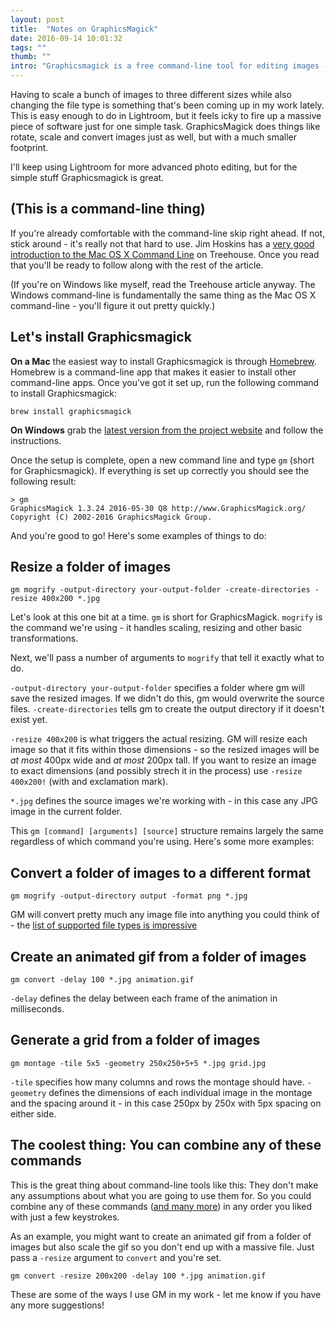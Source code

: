 ```yaml
---
layout: post
title:  "Notes on GraphicsMagick"
date: 2016-09-14 10:01:32
tags: ""
thumb: ""
intro: "Graphicsmagick is a free command-line tool for editing images - It's great for making simple changes to a whole bunch of images at once."
---
```


Having to scale a bunch of images to three different sizes while also changing the file type is something that's been coming up in my work lately. This is easy enough to do in Lightroom, but it feels icky to fire up a massive piece of software just for one simple task. GraphicsMagick does things like rotate, scale and convert images just as well, but with a much smaller footprint.

I'll keep using Lightroom for more advanced photo editing, but for the simple stuff Graphicsmagick is great.


## (This is a command-line thing)
If you're already comfortable with the command-line skip right ahead. If not, stick around - it's really not that hard to use. Jim Hoskins has a [very good introduction to the Mac OS X Command Line](http://blog.teamtreehouse.com/introduction-to-the-mac-os-x-command-line) on Treehouse. Once you read that you'll be ready to follow along with the rest of the article.

(If you're on Windows like myself, read the Treehouse article anyway. The Windows command-line is fundamentally the same thing as the Mac OS X command-line - you'll figure it out pretty quickly.)

## Let's install Graphicsmagick

**On a Mac** the easiest way to install Graphicsmagick is through [Homebrew](http://brew.sh/). Homebrew is a command-line app that makes it easier to install other command-line apps. Once you've got it set up, run the following command to install Graphicsmagick:

```
brew install graphicsmagick
```

**On Windows** grab the [latest version from the project website](http://www.graphicsmagick.org/index.html) and follow the instructions.

Once the setup is complete, open a new command line and type ```gm``` (short for Graphicsmagick). If everything is set up correctly you should see the following result:

```
> gm
GraphicsMagick 1.3.24 2016-05-30 Q8 http://www.GraphicsMagick.org/
Copyright (C) 2002-2016 GraphicsMagick Group.
```

And you're good to go! Here's some examples of things to do:

## Resize a folder of images
```
gm mogrify -output-directory your-output-folder -create-directories -resize 400x200 *.jpg
```

Let's look at this one bit at a time. 
```gm``` is short for GraphicsMagick. ```mogrify``` is the command we're using - it handles scaling, resizing and other basic transformations.

Next, we'll pass a number of arguments to ```mogrify``` that tell it exactly what to do.

```-output-directory your-output-folder``` specifies a folder where gm will save the resized images. If we didn't do this, gm would overwrite the source files. ```-create-directories``` tells gm to create the output directory if it doesn't exist yet.

```-resize 400x200``` is what triggers the actual resizing. GM will resize each image so that it fits within those dimensions - so the resized images will be _at most_ 400px wide and _at most_ 200px tall. If you want to resize an image to exact dimensions (and possibly strech it in the process) use ```-resize 400x200!``` (with and exclamation mark).

```*.jpg``` defines the source images we're working with - in this case any JPG image in the current folder.

This ```gm [command] [arguments] [source]``` structure remains largely the same regardless of which command you're using. Here's some more examples:

## Convert a folder of images to a different format

```
gm mogrify -output-directory output -format png *.jpg
```

GM will convert pretty much any image file into anything you could think of - the [list of supported file types is impressive](http://www.graphicsmagick.org/GraphicsMagick.html#desc)

## Create an animated gif from a folder of images
```
gm convert -delay 100 *.jpg animation.gif
```

```-delay``` defines the delay between each frame of the animation in milliseconds.

## Generate a grid from a folder of images

```
gm montage -tile 5x5 -geometry 250x250+5+5 *.jpg grid.jpg
```

```-tile``` specifies how many columns and rows the montage should have. 
```-geometry``` defines the dimensions of each individual image in the montage and the spacing around it - in this case 250px by 250x with 5px spacing on either side.

## The coolest thing: You can combine any of these commands
This is the great thing about command-line tools like this: They don't make any assumptions about what you are going to use them for. So you could combine any of these commands ([and many more](http://www.graphicsmagick.org/GraphicsMagick.html)) in any order you liked with just a few keystrokes.

As an example, you might want to create an animated gif from a folder of images but also scale the gif so you don't end up with a massive file. Just pass a ```-resize``` argument to ```convert``` and you're set.

```
gm convert -resize 200x200 -delay 100 *.jpg animation.gif
```

These are some of the ways I use GM in my work - let me know if you have any more suggestions!